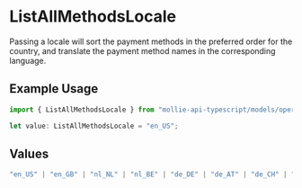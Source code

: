 # ListAllMethodsLocale

Passing a locale will sort the payment methods in the preferred order
for the country, and translate the payment method names in the corresponding language.

## Example Usage

```typescript
import { ListAllMethodsLocale } from "mollie-api-typescript/models/operations";

let value: ListAllMethodsLocale = "en_US";
```

## Values

```typescript
"en_US" | "en_GB" | "nl_NL" | "nl_BE" | "de_DE" | "de_AT" | "de_CH" | "fr_FR" | "fr_BE" | "es_ES" | "ca_ES" | "pt_PT" | "it_IT" | "nb_NO" | "sv_SE" | "fi_FI" | "da_DK" | "is_IS" | "hu_HU" | "pl_PL" | "lv_LV" | "lt_LT"
```